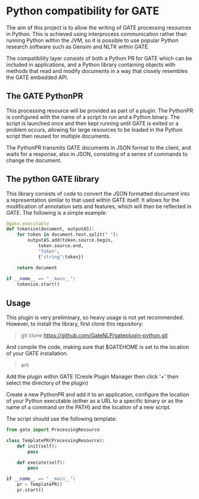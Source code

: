 # Python compatibility for GATE

The aim of this project is to allow the writing of GATE processing resources in Python. This is achieved using interprocess communication rather than running Python within the JVM, so it is possible to use popular Python research software such as Gensim and NLTK within GATE.

The compatibliity layer consists of both a Python PR for GATE which can be included in applications, and a Python library containing objects with methods that read and modify documents in a way that closely resembles the GATE embedded API.

## The GATE PythonPR

This processing resource will be provided as part of a plugin. The PythonPR is configured with the name of a script to run and a Python binary. The script is launched once and then kept running until GATE is exited or a problem occurs, allowing for large resources to be loaded in the Python script then reused for multiple documents.

The PythonPR transmits GATE documents in JSON format to the client, and waits for a response, also in JSON, consisting of a series of commands to change the document.

## The python GATE library

This library consists of code to convert the JSON formatted document into a representation similar to that used within GATE itself. It allows for the modification of annotation sets and features, which will then be reflected in GATE. The following is a simple example:

```python
@gate.executable
def tokenize(document, outputAS):
	for token in document.text.split(" "):
		outputAS.add(token.source.begin, 
			token.source.end, 
			"Token", 
			{"string":token})

	return document
		
if __name__ == "__main__":
	tokenize.start()
```

## Usage

This plugin is very preliminary, so heavy usage is not yet recommended. However, to install the library, first clone this repository:

> git clone https://github.com/GateNLP/gateplugin-python.git

And compile the code, making sure that $GATEHOME is set to the location of your GATE installation.

> ant

Add the plugin within GATE (Creole Plugin Manager then click '+' then select the directory of the plugin)

Create a new PythonPR and add it to an application, configure the location of your Python executable (either as a URL to a specific binary or as the name of a command on the PATH) and the location of a new script.

The script should use the following template:

```python
from gate import ProcessingResource

class TemplatePR(ProcessingResource):
	def init(self): 
		pass

	def execute(self):
		pass

if __name__ == "__main__":
	pr = TemplatePR()
	pr.start()
```
